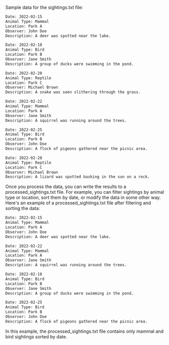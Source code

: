 Sample data for the sightings.txt file:


```txt
Date: 2022-02-15
Animal Type: Mammal
Location: Park A
Observer: John Doe
Description: A deer was spotted near the lake.

Date: 2022-02-18
Animal Type: Bird
Location: Park B
Observer: Jane Smith
Description: A group of ducks were swimming in the pond.

Date: 2022-02-20
Animal Type: Reptile
Location: Park C
Observer: Michael Brown
Description: A snake was seen slithering through the grass.

Date: 2022-02-22
Animal Type: Mammal
Location: Park A
Observer: Jane Smith
Description: A squirrel was running around the trees.

Date: 2022-02-25
Animal Type: Bird
Location: Park B
Observer: John Doe
Description: A flock of pigeons gathered near the picnic area.

Date: 2022-02-28
Animal Type: Reptile
Location: Park C
Observer: Michael Brown
Description: A lizard was spotted basking in the sun on a rock.
```

Once you process the data, you can write the results to a processed_sightings.txt file. For example, you can filter sightings by animal type or location, sort them by date, or modify the data in some other way. Here's an example of a processed_sightings.txt file after filtering and sorting the data:

```txt
Date: 2022-02-15
Animal Type: Mammal
Location: Park A
Observer: John Doe
Description: A deer was spotted near the lake.

Date: 2022-02-22
Animal Type: Mammal
Location: Park A
Observer: Jane Smith
Description: A squirrel was running around the trees.

Date: 2022-02-18
Animal Type: Bird
Location: Park B
Observer: Jane Smith
Description: A group of ducks were swimming in the pond.

Date: 2022-02-25
Animal Type: Bird
Location: Park B
Observer: John Doe
Description: A flock of pigeons gathered near the picnic area.
```

In this example, the processed_sightings.txt file contains only mammal and bird sightings sorted by date.